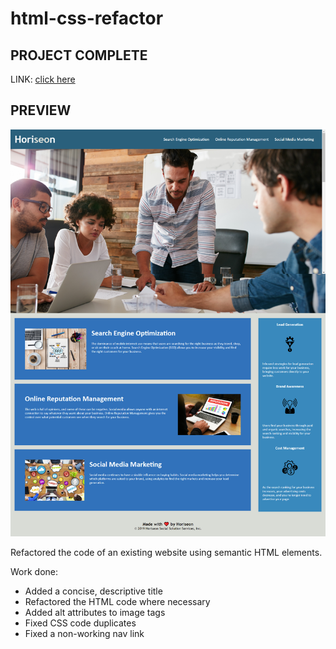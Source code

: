 # html-css-refactor

## PROJECT COMPLETE

LINK: [click here](https://akeneagle.github.io/html-css-refactor)

## PREVIEW

![preview](./assets/images/screenshots/preview.png)

Refactored the code of an existing website using semantic HTML elements.

Work done:
- Added a concise, descriptive title
- Refactored the HTML code where necessary
- Added alt attributes to image tags
- Fixed CSS code duplicates
- Fixed a non-working nav link